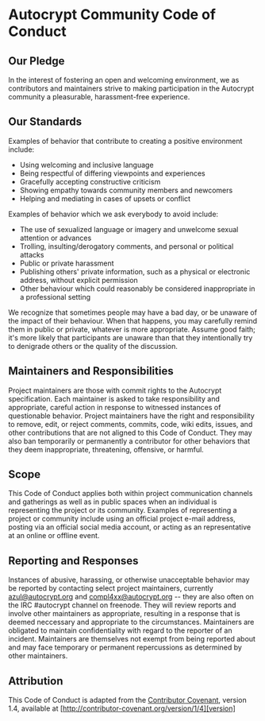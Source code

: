 # Autocrypt Community Code of Conduct

## Our Pledge

In the interest of fostering an open and welcoming environment, we as
contributors and maintainers strive to making participation in the Autocrypt
community a pleasurable, harassment-free experience. 

## Our Standards

Examples of behavior that contribute to creating a positive environment include:

* Using welcoming and inclusive language
* Being respectful of differing viewpoints and experiences
* Gracefully accepting constructive criticism
* Showing empathy towards community members and newcomers
* Helping and mediating in cases of upsets or conflict

Examples of behavior which we ask everybody to avoid include:

* The use of sexualized language or imagery and unwelcome sexual attention or advances
* Trolling, insulting/derogatory comments, and personal or political attacks
* Public or private harassment
* Publishing others' private information, such as a physical or electronic
  address, without explicit permission
* Other behaviour which could reasonably be considered inappropriate in a
  professional setting

We recognize that sometimes people may have a bad day, or be unaware of
the impact of their behaviour. When that happens, you may carefully remind 
them in public or private, whatever is more appropriate. Assume good faith;
it's more likely that participants are unaware than that they intentionally
try to denigrade others or the quality of the discussion.

## Maintainers and Responsibilities

Project maintainers are those with commit rights to the Autocrypt specification.
Each maintainer is asked to take responsibility and appropriate, careful action 
in response to witnessed instances of questionable behavior.
Project maintainers have the right and responsibility to remove, edit, or
reject comments, commits, code, wiki edits, issues, and other contributions
that are not aligned to this Code of Conduct.
They may also ban temporarily or permanently a contributor for 
other behaviors that they deem inappropriate, threatening, offensive, or harmful.

## Scope

This Code of Conduct applies both within project communication channels and
gatherings as well as in public spaces
when an individual is representing the project or its community. Examples of
representing a project or community include using an official project e-mail
address, posting via an official social media account, or acting as an
representative at an online or offline event.

## Reporting and Responses

Instances of abusive, harassing, or otherwise unacceptable behavior may be
reported by contacting select project maintainers, currently azul@autocrypt.org
and compl4xx@autocrypt.org -- they are also often on the IRC #autocrypt channel
on freenode. They will review reports and involve other maintainers as appropriate,
resulting in a response that is deemed neccessary and appropriate to the circumstances.
Maintainers are obligated to maintain confidentiality with regard to the reporter of an incident. Maintainers are themselves not exempt from being reported about and may face
temporary or permanent repercussions as determined by other maintainers.

## Attribution

This Code of Conduct is adapted from the [Contributor Covenant][homepage], version 1.4,
available at [http://contributor-covenant.org/version/1/4][version]

[homepage]: http://contributor-covenant.org
[version]: http://contributor-covenant.org/version/1/4/
